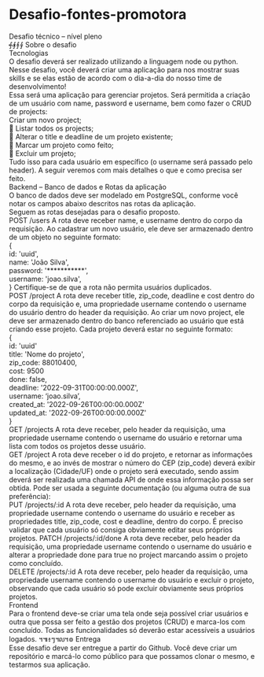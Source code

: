 # Desafio-fontes-promotora

Desafio técnico – nível pleno  
 ⨗⨘⨙⨚ Sobre o desafio  
Tecnologias  
O desafio deverá ser realizado utilizando a linguagem node ou python.  
Nesse desafio, você deverá criar uma aplicação para nos mostrar suas skills e se elas estão de  acordo com o dia-a-dia do nosso time de desenvolvimento!  
Essa será uma aplicação para gerenciar projetos. Será permitida a criação de um usuário com name,  password e username, bem como fazer o CRUD de projects:  
Criar um novo project;  
 Listar todos os projects;  
 Alterar o title e deadline de um projeto existente;  
 Marcar um projeto como feito;  
 Excluir um projeto;  
Tudo isso para cada usuário em específico (o username será passado pelo header). A seguir veremos  com mais detalhes o que e como precisa ser feito.  
Backend – Banco de dados e Rotas da aplicação  
O banco de dados deve ser modelado em PostgreSQL, conforme você notar os campos abaixo  descritos nas rotas da aplicação.  
Seguem as rotas desejadas para o desafio proposto.  
POST /users 
A rota deve receber name, e username dentro do corpo da requisição. Ao cadastrar um novo usuário,  ele deve ser armazenado dentro de um objeto no seguinte formato:  
{  
 id: 'uuid',  
 name: 'João Silva',  
 password: '***********',  
 username: 'joao.silva',  
} 
Certifique-se de que a rota não permita usuários duplicados.  
POST /project 
A rota deve receber title, zip_code, deadline e cost dentro do corpo da requisição e, uma propriedade  username contendo o username do usuário dentro do header da requisição. Ao criar um novo  project, ele deve ser armazenado dentro do banco referenciado ao usuário que está criando esse  projeto. Cada projeto deverá estar no seguinte formato:  
{  
 id: 'uuid'  
 title: 'Nome do projeto',  
 zip_code: 88010400,  
 cost: 9500  
 done: false,  
 deadline: '2022-09-31T00:00:00.000Z',  
 username: ‘joao.silva’,  
 created_at: '2022-09-26T00:00:00.000Z'  
 updated_at: '2022-09-26T00:00:00.000Z'  
}  
GET /projects 
A rota deve receber, pelo header da requisição, uma propriedade username contendo o username  do usuário e retornar uma lista com todos os projetos desse usuário.  
GET /project 
A rota deve receber o id do projeto, e retornar as informações do mesmo, e ao invés de mostrar o  número do CEP (zip_code) deverá exibir a localização (Cidade/UF) onde o projeto será executado,  sendo assim deverá ser realizada uma chamada API de onde essa informação possa ser obtida.  Pode ser usada a seguinte documentação (ou alguma outra de sua preferência):  
PUT /projects/:id 
A rota deve receber, pelo header da requisição, uma propriedade username contendo o username  do usuário e receber as propriedades title, zip_code, cost e deadline, dentro do corpo. É preciso validar  que cada usuário só consiga obviamente editar seus próprios projetos. 
PATCH /projects/:id/done 
A rota deve receber, pelo header da requisição, uma propriedade username contendo o username  do usuário e alterar a propriedade done para true no project marcando assim o projeto como  concluído.  
DELETE /projects/:id 
A rota deve receber, pelo header da requisição, uma propriedade username contendo o username  do usuário e excluir o projeto, observando que cada usuário só pode excluir obviamente seus  próprios projetos.  
Frontend  
Para o frontend deve-se criar uma tela onde seja possível criar usuários e outra que possa ser feito  a gestão dos projetos (CRUD) e marca-los com concluído. Todas as funcionalidades só deverão estar  acessíveis a usuários logados. 
 ។៕៖ៗ៘៙ Entrega  
Esse desafio deve ser entregue a partir do Github. Você deve criar um repositório e marcá-lo como  público para que possamos clonar o mesmo, e testarmos sua aplicação. 

